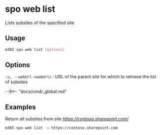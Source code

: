 # spo web list

Lists subsites of the specified site

## Usage

```sh
m365 spo web list [options]
```

## Options

`-u, --webUrl <webUrl>`
: URL of the parent site for which to retrieve the list of subsites

--8<-- "docs/cmd/_global.md"

## Examples

Return all subsites from site _https://contoso.sharepoint.com/_

```sh
m365 spo web list -u https://contoso.sharepoint.com
```
